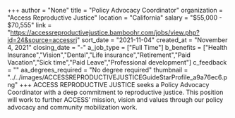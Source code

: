 +++
author = "None"
title = "Policy Advocacy Coordinator"
organization = "Access Reproductive Justice"
location = "California"
salary = "$55,000 - $70,555"
link = "https://accessreproductivejustice.bamboohr.com/jobs/view.php?id=24&source=accessrj"
sort_date = "2021-11-04"
created_at = "November 4, 2021"
closing_date = "-"
a_job_type = ["Full Time"]
b_benefits = ["Health Insurance","Vision","Dental","Life insurance","Retirement","Paid Vacation","Sick time","Paid Leave","Professional development"]
c_feedback = ""
aa_degrees_required = "No degree required"
thumbnail = "../../images/ACCESSREPRODUCTIVEJUSTICEGuideStarProfile_a9a76ec6.png"
+++
ACCESS REPRODUCTIVE JUSTICE seeks a Policy Advocacy Coordinator with a deep commitment to reproductive justice. This position will work to further ACCESS’ mission, vision and values through our policy advocacy and community mobilization work. 